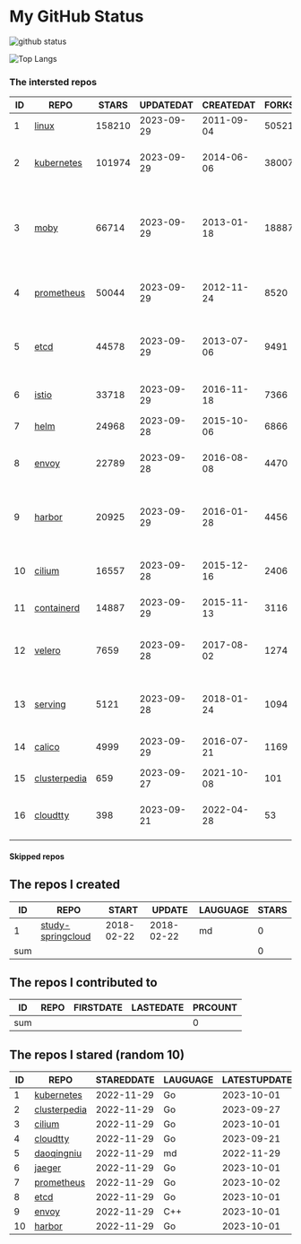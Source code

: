 # My GitHub Status

<img src="https://github-readme-stats-1.yihong0618.vercel.app/api?username=daoqingniu&show_icons=true&&&hide_title=true&count_private=true" alt="github status" />

![Top Langs](https://github-readme-stats-1.yihong0618.vercel.app/api/top-langs/?username=daoqingniu&layout=compact)

<!--START_SECTION:github_repos-->
### The intersted repos
| ID |                              REPO                               | STARS  | UPDATEDAT  | CREATEDAT  | FORKSCOUNT |                                              DESCRIPTIONS                                              |
|----|-----------------------------------------------------------------|--------|------------|------------|------------|--------------------------------------------------------------------------------------------------------|
|  1 | [linux](https://github.com/torvalds/linux)                      | 158210 | 2023-09-29 | 2011-09-04 |      50521 | Linux kernel source tree                                                                               |
|  2 | [kubernetes](https://github.com/kubernetes/kubernetes)          | 101974 | 2023-09-29 | 2014-06-06 |      38007 | Production-Grade Container Scheduling and Management                                                   |
|  3 | [moby](https://github.com/moby/moby)                            |  66714 | 2023-09-29 | 2013-01-18 |      18887 | Moby Project - a collaborative project for the container ecosystem to assemble container-based systems |
|  4 | [prometheus](https://github.com/prometheus/prometheus)          |  50044 | 2023-09-29 | 2012-11-24 |       8520 | The Prometheus monitoring system and time series database.                                             |
|  5 | [etcd](https://github.com/etcd-io/etcd)                         |  44578 | 2023-09-29 | 2013-07-06 |       9491 | Distributed reliable key-value store for the most critical data of a distributed system                |
|  6 | [istio](https://github.com/istio/istio)                         |  33718 | 2023-09-29 | 2016-11-18 |       7366 | Connect, secure, control, and observe services.                                                        |
|  7 | [helm](https://github.com/helm/helm)                            |  24968 | 2023-09-28 | 2015-10-06 |       6866 | The Kubernetes Package Manager                                                                         |
|  8 | [envoy](https://github.com/envoyproxy/envoy)                    |  22789 | 2023-09-28 | 2016-08-08 |       4470 | Cloud-native high-performance edge/middle/service proxy                                                |
|  9 | [harbor](https://github.com/goharbor/harbor)                    |  20925 | 2023-09-29 | 2016-01-28 |       4456 | An open source trusted cloud native registry project that stores, signs, and scans content.            |
| 10 | [cilium](https://github.com/cilium/cilium)                      |  16557 | 2023-09-28 | 2015-12-16 |       2406 | eBPF-based Networking, Security, and Observability                                                     |
| 11 | [containerd](https://github.com/containerd/containerd)          |  14887 | 2023-09-29 | 2015-11-13 |       3116 | An open and reliable container runtime                                                                 |
| 12 | [velero](https://github.com/vmware-tanzu/velero)                |   7659 | 2023-09-28 | 2017-08-02 |       1274 | Backup and migrate Kubernetes applications and their persistent volumes                                |
| 13 | [serving](https://github.com/knative/serving)                   |   5121 | 2023-09-28 | 2018-01-24 |       1094 | Kubernetes-based, scale-to-zero, request-driven compute                                                |
| 14 | [calico](https://github.com/projectcalico/calico)               |   4999 | 2023-09-29 | 2016-07-21 |       1169 | Cloud native networking and network security                                                           |
| 15 | [clusterpedia](https://github.com/clusterpedia-io/clusterpedia) |    659 | 2023-09-27 | 2021-10-08 |        101 | The Encyclopedia of Kubernetes clusters                                                                |
| 16 | [cloudtty](https://github.com/cloudtty/cloudtty)                |    398 | 2023-09-21 | 2022-04-28 |         53 | A Friendly Kubernetes CloudShell (Web Terminal) !                                                      |



#### Skipped repos
<!--END_SECTION:github_repos-->

<!--START_SECTION:my_github-->
## The repos I created
| ID  |                                 REPO                                 |   START    |   UPDATE   | LAUGUAGE | STARS |
|-----|----------------------------------------------------------------------|------------|------------|----------|-------|
|   1 | [study-springcloud](https://github.com/daoqingniu/study-springcloud) | 2018-02-22 | 2018-02-22 | md       |     0 |
| sum |                                                                      |            |            |          |     0 |

## The repos I contributed to
| ID  | REPO | FIRSTDATE | LASTEDATE | PRCOUNT |
|-----|------|-----------|-----------|---------|
| sum |      |           |           |       0 |

## The repos I stared (random 10)
| ID |                              REPO                               | STAREDDATE | LAUGUAGE | LATESTUPDATE |
|----|-----------------------------------------------------------------|------------|----------|--------------|
|  1 | [kubernetes](https://github.com/kubernetes/kubernetes)          | 2022-11-29 | Go       | 2023-10-01   |
|  2 | [clusterpedia](https://github.com/clusterpedia-io/clusterpedia) | 2022-11-29 | Go       | 2023-09-27   |
|  3 | [cilium](https://github.com/cilium/cilium)                      | 2022-11-29 | Go       | 2023-10-01   |
|  4 | [cloudtty](https://github.com/cloudtty/cloudtty)                | 2022-11-29 | Go       | 2023-09-21   |
|  5 | [daoqingniu](https://github.com/daoqingniu/daoqingniu)          | 2022-11-29 | md       | 2022-11-29   |
|  6 | [jaeger](https://github.com/jaegertracing/jaeger)               | 2022-11-29 | Go       | 2023-10-01   |
|  7 | [prometheus](https://github.com/prometheus/prometheus)          | 2022-11-29 | Go       | 2023-10-02   |
|  8 | [etcd](https://github.com/etcd-io/etcd)                         | 2022-11-29 | Go       | 2023-10-01   |
|  9 | [envoy](https://github.com/envoyproxy/envoy)                    | 2022-11-29 | C++      | 2023-10-01   |
| 10 | [harbor](https://github.com/goharbor/harbor)                    | 2022-11-29 | Go       | 2023-10-01   |

<!--END_SECTION:my_github-->

